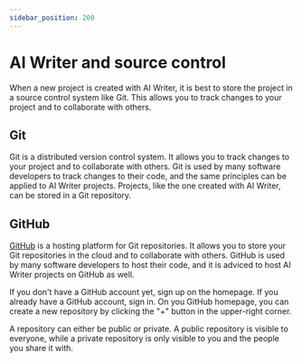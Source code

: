 ```yaml
---
sidebar_position: 200
---
```


# AI Writer and source control

When a new project is created with AI Writer, it is best to store the project in a source control system like Git. This allows you to track changes to your project and to collaborate with others.

## Git

Git is a distributed version control system. It allows you to track changes to your project and to collaborate with others. Git is used by many software developers to track changes to their code, and the same principles can be applied to AI Writer projects. Projects, like the one created with AI Writer, can be stored in a Git repository.   

## GitHub

[GitHub](https://github.com/) is a hosting platform for Git repositories. It allows you to store your Git repositories in the cloud and to collaborate with others. GitHub is used by many software developers to host their code, and it is adviced to host AI Writer projects on GitHub as well.

If you don't have a GitHub account yet, sign up on the homepage. If you already have a GitHub account, sign in.
On you GitHub homepage, you can create a new repository by clicking the "+" button in the upper-right corner.

A repository can either be public or private. A public repository is visible to everyone, while a private repository is only visible to you and the people you share it with.